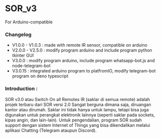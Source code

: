 # SOR_v3
For Arduino-compatible

### Changelog
- V1.0.0 - V1.0.3  : made with remote IR sensor, compatible on arduino
- V2.0.0 - V2.5.0  : modify program arduino and include program python tkinter GUI
- V3.0.0  : modify program arduino, include program whatsapp-bot.js and node-telegram-bot
- V3.0.15 : integrated arduino program to platfromIO, modify telegram-bot program on deno typescript

### Introduction :
<div>
    <p>
        SOR v3.0 atau Switch On all Remotes IR (saklar di semua remote) adalah projek terbaru dari SOR versi 2.0
        Sangat berguna dimana saja, diruangan kantor atau dirumah. Saklar ini tidak hanya untuk lampu,
        tetapi bisa juga digunakan untuk perangkat elektronik lainnya (seperti saklar pada sockets, kipas angin, dan lain-lain).
        Untuk pengendalian, program SOR sudah support dengan sistem Internet of Things yang bisa dikendalikan melalui aplikasi Chatting (Telegram ataupun Discord).
    <p>
</div>
    
